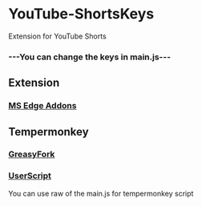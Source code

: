 # YouTube-ShortsKeys
Extension for YouTube Shorts


### ---You can change the keys in main.js---

## Extension
### [MS Edge Addons](https://microsoftedge.microsoft.com/addons/detail/youtube-shortskeys/ghcpkidjiebbkfkkdjbafejbjmpghphg)
###  

## Tempermonkey
### [GreasyFork](https://greasyfork.org/en/scripts/460989-youtube-shortskeys)
### [UserScript](https://raw.githubusercontent.com/MrEnoX/youtube-shortskeys/main/main.js)
You can use raw of the main.js for tempermonkey script
